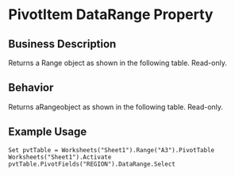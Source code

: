 # PivotItem DataRange Property

## Business Description
Returns a Range object as shown in the following table. Read-only.

## Behavior
Returns aRangeobject as shown in the following table. Read-only.

## Example Usage
```vba
Set pvtTable = Worksheets("Sheet1").Range("A3").PivotTable 
Worksheets("Sheet1").Activate 
pvtTable.PivotFields("REGION").DataRange.Select
```